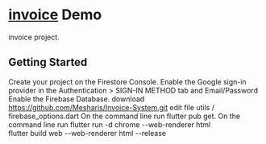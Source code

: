 # [invoice](https://invoice-system-flutter.web.app/) Demo

invoice project.

## Getting Started
Create your project on the Firestore Console.
Enable the Google sign-in provider in the Authentication > SIGN-IN METHOD tab and Email/Password
Enable the Firebase Database.
download https://github.com/Mesharis/Invoice-System.git
edit file utils / firebase_options.dart
On the command line run flutter pub get.
On the command line run flutter run -d chrome --web-renderer html       
flutter build web --web-renderer html --release
